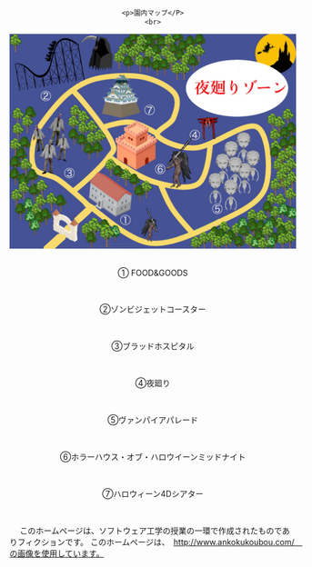 <html>
  
  <link rel="stylesheet" type="text/css" href="floor.css">
  
  <body>
  
  <center>
  
    <p>園内マップ</P>
    <br>
  
  
   <div class="textcenter">
    <img src="S__53706754.jpg" alt="マップ" />
   </div>
   
   <br>
   <p>① FOOD&GOODS</P>
   <br>
   <p>②ゾンビジェットコースター</p>
   <br>
   <p>③ブラッドホスピタル</P>
   <br>
   <p>④夜廻り</P>
   <br>
   <p>⑤ヴァンパイアパレード</P>
   <br>
   <p>⑥ホラーハウス・オブ・ハロウイーンミッドナイト</P>
   <br>
   <p>⑦ハロウィーン4Dシアター</P>
   <br>
 
 
  </center>
  
  
  <div id="footer"> 
  
　 このホームページは、ソフトウェア工学の授業の一環で作成されたものでありフィクションです。
   このホームページは、　http://www.ankokukoubou.com/　の画像を使用しています。
  
  </div>
   
  </body>
  
</html>
